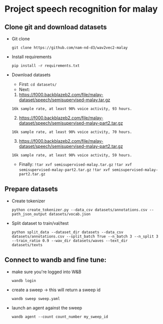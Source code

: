 # Project speech recognition for malay
## Clone git and download datasets

* Git clone

  `git clone https://github.com/nam-nd-d3/wav2vec2-malay`
  
* Install requirements

  `pip install -r requirements.txt`

* Download datasets
  - First:
  `cd datasets/`
  - Next:
  1. https://f000.backblazeb2.com/file/malay-dataset/speech/semisupervised-malay.tar.gz
  
    `16k sample rate, at least 90% voice activity, 93 hours.`
    
  2. https://f000.backblazeb2.com/file/malay-dataset/speech/semisupervised-malay-part2.tar.gz
    
    `16k sample rate, at least 90% voice activity, 70 hours.`
    
  3. https://f000.backblazeb2.com/file/malay-dataset/speech/semisupervised-malay-part2.tar.gz
    
    `16k sample rate, at least 90% voice activity, 59 hours.`
  - Finally:
    `!tar xvf semisupervised-malay.tar.gz`
     `!tar xvf semisupervised-malay-part2.tar.gz`
      `!tar xvf semisupervised-malay-part2.tar.gz`
  
## Prepare datasets
  
* Create tokenizer

  `python create_tokenizer.py --data_csv datasets/annotations.csv --path_json_output datasets/vocab.json`
  
* Split dataset to train/val/test

  `python split_data --dataset_dir datasets --data_csv datasets/annotations.csv --split_batch True --n_batch 3 --n_split 3 --train_ratio 0.9 --wav_dir datasets/waves --text_dir datasets/texts`
  
  
## Connect to wandb and fine tune:
* make sure you're logged into W&B

  `wandb login`
  
* create a sweep -> this will return a sweep id

  `wandb sweep sweep.yaml`

* launch an agent against the sweep

  `wandb agent --count count_number my_sweep_id`
